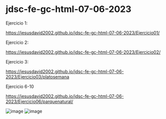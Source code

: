 # jdsc-fe-gc-html-07-06-2023

Ejercicio 1:

https://jesusdavid2002.github.io/jdsc-fe-gc-html-07-06-2023/Ejercicio01/

Ejercicio 2:

https://jesusdavid2002.github.io/jdsc-fe-gc-html-07-06-2023/Ejercicio02/

Ejercicio 3:

https://jesusdavid2002.github.io/jdsc-fe-gc-html-07-06-2023/Ejercicio03/platosemana

Ejercicio 6-10 

https://jesusdavid2002.github.io/jdsc-fe-gc-html-07-06-2023/Ejercicio06/parquenatural/

![image](https://github.com/JesusDavid2002/jdsc-fe-gc-html-07-06-2023/assets/82532848/a6a52c8e-fb15-41e2-8ce8-c75dc1449284)
![image](https://github.com/JesusDavid2002/jdsc-fe-gc-html-07-06-2023/assets/82532848/bf2f8bce-cd46-4c69-8b55-5d6d81746998)

